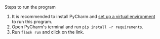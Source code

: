 Steps to run the program 
1. It is recommended to install PyCharm and [set up a virtual environment](https://www.jetbrains.com/help/pycharm/creating-virtual-environment.html) to run this program.
2. Open PyCharm's terminal and run `pip install -r requirements`.
3. Run `flask run` and click on the link.
